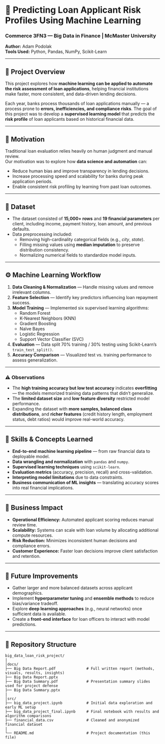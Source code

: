 # 🧠 Predicting Loan Applicant Risk Profiles Using Machine Learning

### Commerce 3FN3 — Big Data in Finance | McMaster University  
**Author:** Adam Podolak  
**Tools Used:** Python, Pandas, NumPy, Scikit-Learn  

---

## 📘 Project Overview

This project explores how **machine learning can be applied to automate the risk assessment of loan applications**, helping financial institutions make faster, more consistent, and data-driven lending decisions.  

Each year, banks process thousands of loan applications manually — a process prone to **errors, inefficiencies, and compliance risks**. The goal of this project was to develop a **supervised learning model** that predicts the **risk profile** of loan applicants based on historical financial data.

---

## 🎯 Motivation

Traditional loan evaluation relies heavily on human judgment and manual review.  
Our motivation was to explore how **data science and automation** can:

- Reduce human bias and improve transparency in lending decisions.  
- Increase processing speed and scalability for banks during peak application periods.  
- Enable consistent risk profiling by learning from past loan outcomes.  

---

## 🧩 Dataset

- The dataset consisted of **15,000+ rows** and **19 financial parameters** per client, including income, payment history, loan amount, and previous defaults.  
- Data preprocessing included:
  - Removing high-cardinality categorical fields (e.g., *city*, *state*).  
  - Filling missing values using **median imputation** to preserve distribution consistency.  
  - Normalizing numerical fields to standardize model inputs.  

---

## ⚙️ Machine Learning Workflow

1. **Data Cleaning & Normalization** — Handle missing values and remove irrelevant columns.  
2. **Feature Selection** — Identify key predictors influencing loan repayment success.  
3. **Model Training** — Implemented six supervised learning algorithms:
   - Random Forest  
   - K-Nearest Neighbors (KNN)  
   - Gradient Boosting  
   - Naïve Bayes  
   - Logistic Regression  
   - Support Vector Classifier (SVC)  
4. **Evaluation** — Data split 70% training / 30% testing using Scikit-Learn’s `train_test_split()`.  
5. **Accuracy Comparison** — Visualized test vs. training performance to assess generalization.  

---
### ⚠️ Observations
- The **high training accuracy but low test accuracy** indicates **overfitting** — the models memorized training data patterns that didn’t generalize.  
- The **limited dataset size** and **low feature diversity** restricted model performance.  
- Expanding the dataset with **more samples, balanced class distributions**, and **richer features** (credit history length, employment status, debt ratios) would improve real-world accuracy.  

---

## 🧠 Skills & Concepts Learned

- **End-to-end machine learning pipeline** — from raw financial data to deployable model.  
- **Data wrangling and normalization** with `pandas` and `numpy`.  
- **Supervised learning techniques** using `scikit-learn`.  
- **Evaluation metrics** (accuracy, precision, recall) and cross-validation.  
- **Interpreting model limitations** due to data constraints.  
- **Business communication of ML insights** — translating accuracy scores into real financial implications.  

---

## 💼 Business Impact

- **Operational Efficiency:** Automated applicant scoring reduces manual review time.  
- **Scalability:** Systems can scale with loan volume by allocating additional compute resources.  
- **Risk Reduction:** Minimizes inconsistent human decisions and compliance errors.  
- **Customer Experience:** Faster loan decisions improve client satisfaction and retention.  

---

## 🧩 Future Improvements

- Gather larger and more balanced datasets across applicant demographics.  
- Implement **hyperparameter tuning** and **ensemble methods** to reduce bias/variance tradeoff.  
- Explore **deep learning approaches** (e.g., neural networks) once sufficient data is available.  
- Create a **front-end interface** for loan officers to interact with model predictions.  

---

## 🧾 Repository Structure

```plaintext
big_data_loan_risk_project/
|
│docs/
├── Big Data Report.pdf              # Full written report (methods, visuals, results, insights)
├── Big Data Report.pptx
├── Big Data Summary.pdf             # Presentation summary slides used for project defense
├── Big Data Summary.pptx
|
│src/
├── big_data_project.ipynb           # Initial data exploration and early ML setup
├── big_data_project_final.ipynb     # Final notebook with results and algorithm comparisons
├── financial_data.csv               # Cleaned and anonymized financial dataset
|
└── README.md                        # Project documentation (this file)
